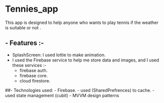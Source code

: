 # Tennies_app
This app is designed to help anyone who wants to play tennis if the weather is suitable or not .
## - Features :-
 -  SplashScreen: I used lottie to make animation.
 - I used the Firebase service to help me store data and images, and I used these services :-
    - firebase auth.
    - firebase core.
    -  cloud firestore.
    
  ##- Technologies used:
    - Firebase.
    - used (SharedPrefrences) to cache.
    - used state management (cubit)
    - MVVM design patterns


   
